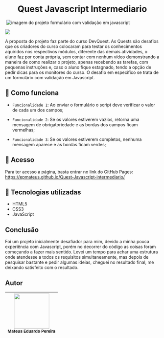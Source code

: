 #  <h1 align="center"> Quest Javascript Intermediario </h1>

<img> ![imagem do projeto formulário com validação em javascript](https://github.com/epmateus/Quest-Javascript-intermediario/assets/97775852/99b2e1da-9f26-41a4-9de0-7471d2074cd7) </img>

<img src="https://img.shields.io/badge/Status-Finalizado-brightgreen"/>

A proposta do projeto faz parte do curso DevQuest.
As Quests são desafios que os criadores do curso colocaram para testar os conhecimentos aquiridos nos respectivos módulos,
diferente das demais atividades, o aluno faz por conta própria, sem contar com nenhum vídeo demonstrando a maneira de como
realizar o projeto, apenas recebendo as tarefas, com pequenas instruções e, caso o aluno fique estagnado, tendo a opção de pedir dicas
para os monitores do curso.
O desafio em específico se trata de um formulário com validação em Javascript.

## :hammer: Como funciona

- `Funcionalidade 1`: Ao enviar o formulário o script deve verificar o valor de cada um dos campos;


- `Funcionalidade 2`: Se os valores estiverem vazios, retorna uma mensagem de obrigatoriedade e as bordas dos campos ficam vermelhas;


- `Funcionalidade 3`: Se os valores estiverem completos, nenhuma mensagem aparece e as bordas ficam verdes;

## 📁 Acesso
Para ter acesso a página, basta entrar no link do GitHub Pages: https://epmateus.github.io/Quest-Javascript-intermediario/

## :triangular_ruler: Tecnologias utilizadas
* HTML5
* CSS3
* JavaScript

## Conclusão
Foi um projeto inicialmente desafiador para mim, devido a minha pouca experiência com Javascript, porém no decorrer do código
as coisas foram começando a fazer mais sentido. Levei um tempo para achar uma estrutura onde atendesse a todos os requisitos
simultaneamente, mas depois de pesquisar bastante e pedir algumas ideias, cheguei no resultado final, me deixando satisfeito
com o resultado.

## Autor

| [<img src="https://user-images.githubusercontent.com/97775852/210607293-3b6bd614-0d84-40d2-818a-8d8c9cc2deb3.jpg" width=115><br><sub>Mateus Eduardo Pereira</sub>](https://github.com/epmateus) |
| :---: |
